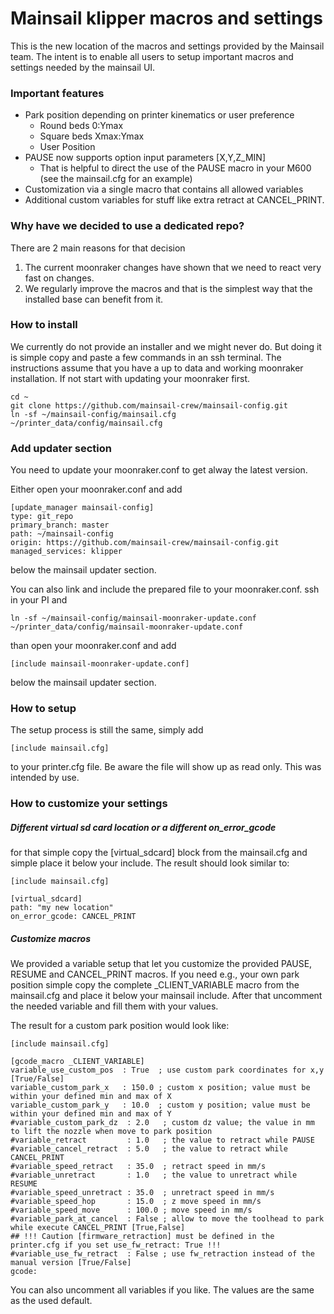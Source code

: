 # Mainsail klipper macros and settings

This is the new location of the macros and settings provided by the Mainsail team. The intent is to enable all users to setup important macros and settings needed by the mainsail UI.

### Important features
- Park position depending on printer kinematics or user preference
  - Round beds 0:Ymax
  - Square beds Xmax:Ymax
  - User Position
- PAUSE now supports option input parameters [X,Y,Z_MIN]
  - That is helpful to direct the use of the PAUSE macro in your M600 (see the mainsail.cfg for an example)
- Customization via a single macro that contains all allowed variables
- Additional custom variables for stuff like extra retract at CANCEL_PRINT.

### Why have we decided to use a dedicated repo?
There are 2 main reasons for that decision
1) The current moonraker changes have shown that we need to react very fast on changes.
2) We regularly improve the macros and that is the simplest way that the installed base can benefit from it.

### How to install
We currently do not provide an installer and we might never do. But doing it is simple copy and paste a few commands in an ssh terminal.
The instructions assume that you have a up to data and working moonraker installation. If not start with updating your moonraker first.

```
cd ~
git clone https://github.com/mainsail-crew/mainsail-config.git
ln -sf ~/mainsail-config/mainsail.cfg ~/printer_data/config/mainsail.cfg
```
### Add updater section
You need to update your moonraker.conf to get alway the latest version.

Either open your moonraker.conf and add 
```
[update_manager mainsail-config]
type: git_repo
primary_branch: master
path: ~/mainsail-config
origin: https://github.com/mainsail-crew/mainsail-config.git
managed_services: klipper
```
below the mainsail updater section.

You can also link and include the prepared file to your moonraker.conf. ssh in your PI and
```
ln -sf ~/mainsail-config/mainsail-moonraker-update.conf ~/printer_data/config/mainsail-moonraker-update.conf
```
than open your moonraker.conf and add
```
[include mainsail-moonraker-update.conf]
```
below the mainsail updater section.

### How to setup
The setup process is still the same, simply add 
```
[include mainsail.cfg]
```
to your printer.cfg file. Be aware the file will show up as read only. This was intended by use.


### How to customize your settings
##### Different virtual sd card location or a different on_error_gcode
for that simple copy the [virtual_sdcard] block from the mainsail.cfg and simple place it below your include. The result should look similar to:
```
[include mainsail.cfg]

[virtual_sdcard]
path: "my new location"
on_error_gcode: CANCEL_PRINT
```

##### Customize macros
We provided a variable setup that let you customize the provided PAUSE, RESUME and CANCEL_PRINT macros. If you need e.g., your own park position simple copy the complete _CLIENT_VARIABLE macro from the mainsail.cfg and place it below your mainsail include.
After that uncomment the needed variable and fill them with your values.

The result for a custom park position would look like:
```
[include mainsail.cfg]

[gcode_macro _CLIENT_VARIABLE]
variable_use_custom_pos  : True  ; use custom park coordinates for x,y [True/False] 
variable_custom_park_x   : 150.0 ; custom x position; value must be within your defined min and max of X
variable_custom_park_y   : 10.0  ; custom y position; value must be within your defined min and max of Y
#variable_custom_park_dz  : 2.0   ; custom dz value; the value in mm to lift the nozzle when move to park position 
#variable_retract         : 1.0   ; the value to retract while PAUSE
#variable_cancel_retract  : 5.0   ; the value to retract while CANCEL_PRINT
#variable_speed_retract   : 35.0  ; retract speed in mm/s
#variable_unretract       : 1.0   ; the value to unretract while RESUME
#variable_speed_unretract : 35.0  ; unretract speed in mm/s
#variable_speed_hop       : 15.0  ; z move speed in mm/s
#variable_speed_move      : 100.0 ; move speed in mm/s
#variable_park_at_cancel  : False ; allow to move the toolhead to park while execute CANCEL_PRINT [True,False]
## !!! Caution [firmware_retraction] must be defined in the printer.cfg if you set use_fw_retract: True !!!
#variable_use_fw_retract  : False ; use fw_retraction instead of the manual version [True/False] 
gcode:
``` 
You can also uncomment all variables if you like. The values are the same as the used default.
